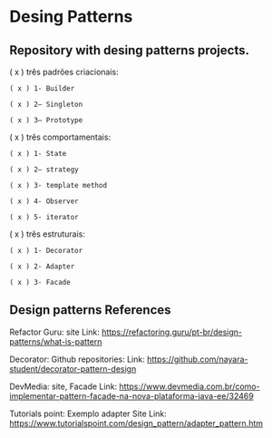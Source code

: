 <h1>Desing Patterns</h1>

<h2>Repository with desing patterns projects.</h2>

( x ) três padrões criacionais:

	( x ) 1- Builder
  
	( x ) 2– Singleton 
  
	( x ) 3– Prototype
  
  
( x ) três comportamentais:
 
  	( x ) 1- State
  
	( x ) 2– strategy
  
	( x ) 3- template method
	
	( x ) 4- Observer
	
	( x ) 5- iterator
  
  
( x ) três estruturais:

	( x ) 1- Decorator
  
	( x ) 2- Adapter
  
	( x ) 3- Facade   



<h2>Design patterns References</h2>

Refactor Guru: site Link: https://refactoring.guru/pt-br/design-patterns/what-is-pattern

Decorator: Github repositories:  Link: https://github.com/nayara-student/decorator-pattern-design

DevMedia: site, Facade Link: https://www.devmedia.com.br/como-implementar-pattern-facade-na-nova-plataforma-java-ee/32469

Tutorials point: Exemplo adapter Site Link: https://www.tutorialspoint.com/design_pattern/adapter_pattern.htm

